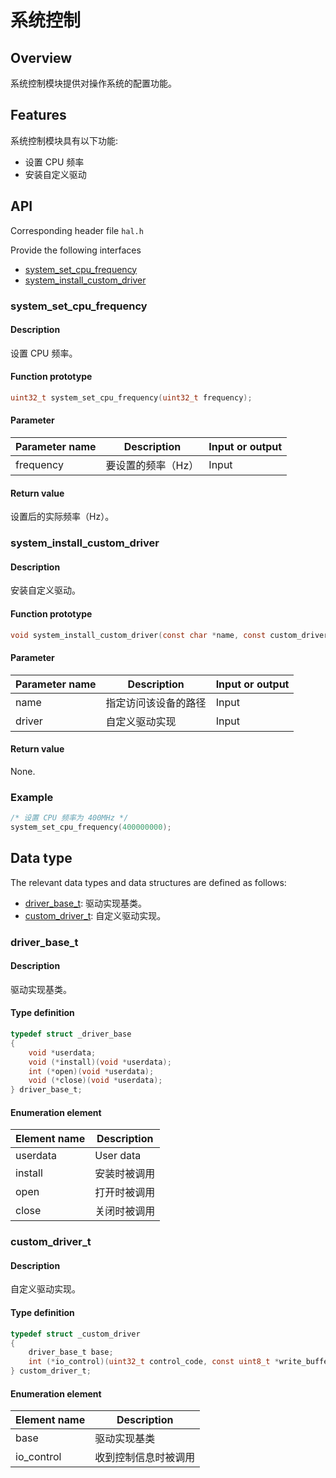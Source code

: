 # 系统控制

## Overview

系统控制模块提供对操作系统的配置功能。

## Features

系统控制模块具有以下功能:

- 设置 CPU 频率
- 安装自定义驱动

## API

Corresponding header file `hal.h`

Provide the following interfaces

- [system\_set\_cpu\_frequency](#systemsetcpufrequency)
- [system\_install\_custom\_driver](#systeminstallcustomdriver)

### system\_set\_cpu\_frequency

#### Description

设置 CPU 频率。

#### Function prototype

```c
uint32_t system_set_cpu_frequency(uint32_t frequency);
```

#### Parameter

| Parameter name     |   Description           |  Input or output  |
| ----------- | ---------------- | --------- |
| frequency   | 要设置的频率（Hz） | Input      |

#### Return value

设置后的实际频率（Hz）。

### system\_install\_custom\_driver

#### Description

安装自定义驱动。

#### Function prototype

```c
void system_install_custom_driver(const char *name, const custom_driver_t *driver);
```

#### Parameter

| Parameter name     |   Description             |  Input or output  |
| ----------- | ------------------ | --------- |
| name        | 指定访问该设备的路径 | Input      |
| driver      | 自定义驱动实现      | Input      |

#### Return value

None.

### Example

```c
/* 设置 CPU 频率为 400MHz */
system_set_cpu_frequency(400000000);
```

## Data type

The relevant data types and data structures are defined as follows:

- [driver\_base\_t](#driverbaset): 驱动实现基类。
- [custom\_driver\_t](#customdrivert): 自定义驱动实现。

### driver\_base\_t

#### Description

驱动实现基类。

#### Type definition

```c
typedef struct _driver_base
{
    void *userdata;
    void (*install)(void *userdata);
    int (*open)(void *userdata);
    void (*close)(void *userdata);
} driver_base_t;
```

#### Enumeration element

| Element name   | Description        |
| --------- | ----------- |
| userdata  | User data     |
| install   | 安装时被调用 |
| open      | 打开时被调用 |
| close     | 关闭时被调用 |

### custom\_driver\_t

#### Description

自定义驱动实现。

#### Type definition

```c
typedef struct _custom_driver
{
    driver_base_t base;
    int (*io_control)(uint32_t control_code, const uint8_t *write_buffer, size_t write_len, uint8_t *read_buffer, size_t read_len, void *userdata);
} custom_driver_t;
```

#### Enumeration element

| Element name     | Description               |
| ----------- | ------------------ |
| base        | 驱动实现基类        |
| io\_control | 收到控制信息时被调用 |